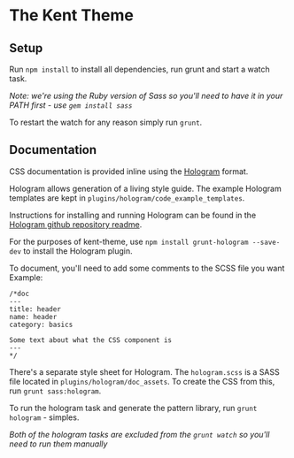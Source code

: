# The Kent Theme

## Setup

Run `npm install` to install all dependencies, run grunt and start a watch task.

*Note: we're using the Ruby version of Sass so you'll need to have it in your PATH first - use `gem install sass`*

To restart the watch for any reason simply run `grunt`.

## Documentation

CSS documentation is provided inline using the [Hologram](http://trulia.github.io/hologram/) format.

Hologram allows generation of a living style guide. The example Hologram templates are kept in `plugins/hologram/code_example_templates`.

Instructions for installing and running Hologram can be found in the [Hologram github repository readme](https://github.com/trulia/hologram/blob/master/README.md).

For the purposes of kent-theme, use `npm install grunt-hologram --save-dev` to install the Hologram plugin.

To document, you'll need to add some comments to the SCSS file you want
Example:

```
/*doc
---
title: header
name: header
category: basics

Some text about what the CSS component is
---
*/
```

There's a separate style sheet for Hologram. The `hologram.scss` is a SASS file located in `plugins/hologram/doc_assets`. To create the CSS from this, run `grunt sass:hologram`.

To run the hologram task and generate the pattern library, run `grunt hologram` - simples.

*Both of the hologram tasks are excluded from the `grunt watch` so you'll need to run them manually*

